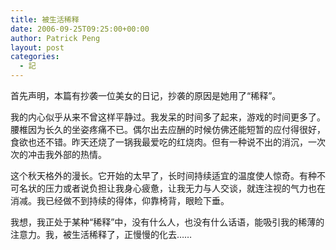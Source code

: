 ```yaml
---
title: 被生活稀释
date: 2006-09-25T09:25:00+00:00
author: Patrick Peng
layout: post
categories:
  - 記
---
```

首先声明，本篇有抄袭一位美女的日记，抄袭的原因是她用了“稀释”。

我的内心似乎从来不曾这样平静过。我发呆的时间多了起来，游戏的时间更多了。腰椎因为长久的坐姿疼痛不已。偶尔出去应酬的时候仿佛还能短暂的应付得很好，食欲也还不错。昨天还烧了一锅我最爱吃的红烧肉。但有一种说不出的消沉，一次次的冲击我外部的热情。

这个秋天格外的漫长。它开始的太早了，长时间持续适宜的温度使人惊奇。有种不可名状的压力或者说负担让我身心疲惫，让我无力与人交谈，就连注视的气力也在消减。我已经做不到持续的得体，仰靠椅背，眼睑下垂。

我想，我正处于某种“稀释”中，没有什么人，也没有什么话语，能吸引我的稀薄的注意力。我，被生活稀释了，正慢慢的化去……

